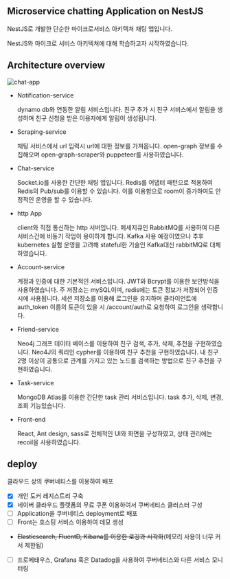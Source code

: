 ## Microservice chatting Application on NestJS 

NestJS로 개발한 단순한 마이크로서비스 아키텍쳐 채팅 앱입니다.

NestJS와 마이크로 서비스 아키텍쳐에 대해 학습하고자 시작하였습니다. 

## Architecture overview

![chat-app](https://user-images.githubusercontent.com/58541337/108497817-614b3100-72ef-11eb-9b27-1d1b88bbcfef.png)

<ul>
<li>Notification-service

dynamo db와 연동한 알림 서비스입니다. 친구 추가 시 친구 서비스에서 알림을 생성하며 친구 신청을 받은 이용자에게 알림이 생성됩니다.

<li>Scraping-service</li>


채팅 서비스에서 url 입력시 url에 대한 정보를 가져옵니다. open-graph 정보를 수집해오며 open-graph-scraper와 puppeteer를 사용하였습니다.
<li>Chat-service</li>


Socket.io를 사용한 간단한 채팅 앱입니다. Redis를 어댑터 패턴으로 적용하여 Redis의 Pub/sub를 이용할 수 있습니다. 이를 이용함으로 room이 증가하여도 안정적인 운영을 할 수 있습니다.
<li>http App</li>


client와 직접 통신하는 http 서버입니다. 메세지큐인 RabbitMQ를 사용하여 다른 서비스간에 비동기 작업이 용이하게 합니다. Kafka 사용 예정이였으나 추후 kubernetes 실험 운영을 고려해 stateful한 기술인 Kafka대신 rabbitMQ로 대체하였습니다. 
<li>Account-service</li>


계정과 인증에 대한 기본적인 서비스입니다. JWT와 Bcrypt를 이용한 보안방식을 사용하였습니다. 주 저장소는 mySQL이며, redis에는 토큰 정보가 저장되어 인증시에 사용됩니다. 세션 저장소를 이용해 로그인을 유지하며 클라이언트에 auth_token 이름의 토큰이 있을 시 /account/auth로 요청하여 로그인을 생략합니다.
<li>Friend-service</li>


Neo4j 그래프 데이터 베이스를 이용하여 친구 검색, 추가, 삭제, 추천을 구현하였습니다. Neo4J의 쿼리인 cypher를 이용하여 친구 추천을 구현하였습니다. 내 친구 2명 이상이 공통으로 관계를 가지고 있는 노드를 검색하는 방법으로 친구 추천을 구현하였습니다.
<li>Task-service</li>


MongoDB Atlas를 이용한 간단한 task 관리 서비스입니다. task 추가, 삭제, 변경, 조회 기능있습니다.
<li>Front-end</li>


React, Ant design, sass로 전체적인 UI와 화면을 구성하였고, 상태 관리에는 recoil을 사용하였습니다.
</ul>

## deploy

클라우드 상의 쿠버네티스를 이용하여 배포
 - [x] 개인 도커 레지스트리 구축
 - [x] 네이버 클라우드 플랫폼의 무료 쿠폰 이용하여서 쿠버네티스 클러스터 구성
 - [ ] Application을 쿠버네티스 deployment로 배포
 - [ ] Front는 호스팅 서비스 이용하여 데모 생성
 - ~~Elasticsearch, FluentD, Kibana를 이용한 로깅과 시각화~~(메모리 사용이 너무 커서 제한됨)
 - [ ] 프로메태우스, Grafana 혹은 Datadog을 사용하여 쿠버네티스와 다른 서비스 모니터링
